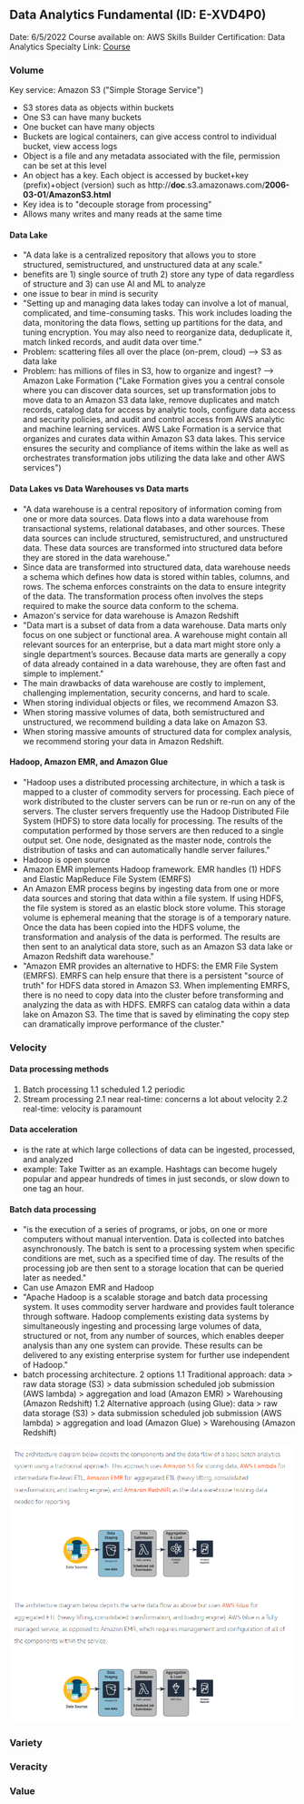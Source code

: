 
## Data Analytics Fundamental (ID: E-XVD4P0)
Date: 6/5/2022
Course available on: AWS Skills Builder
Certification: Data Analytics Specialty
Link: [Course](https://explore.skillbuilder.aws/learn/course/44/Data%2520Analytics%2520Fundamentals)

### Volume

Key service: Amazon S3 ("Simple Storage Service")

- S3 stores data as objects within buckets
- One S3 can have many buckets
- One bucket can have many objects
- Buckets are logical containers, can give access control to individual bucket, view access logs
- Object is a file and any metadata associated with the file, permission can be set at this level
- An object has a key. Each object is accessed by bucket+key (prefix)+object (version) such as http://**doc**.s3.amazonaws.com/**2006-03-01**/**AmazonS3.html**
- Key idea is to "decouple storage from processing"
- Allows many writes and many reads at the same time

#### Data Lake
- "A data lake is a centralized repository that allows you to store structured, semistructured, and unstructured data at any scale."
- benefits are 1) single source of truth 2) store any type of data regardless of structure and 3) can use AI and ML to analyze
- one issue to bear in mind is security
- "Setting up and managing data lakes today can involve a lot of manual, complicated, and time-consuming tasks. This work includes loading the data, monitoring the data flows, setting up partitions for the data, and tuning encryption. You may also need to reorganize data, deduplicate it, match linked records, and audit data over time."
- Problem: scattering files all over the place (on-prem, cloud) --> S3 as data lake
- Problem: has millions of files in S3, how to organize and ingest? --> Amazon Lake Formation ("Lake Formation gives you a central console where you can discover data sources, set up transformation jobs to move data to an Amazon S3 data lake, remove duplicates and match records, catalog data for access by analytic tools, configure data access and security policies, and audit and control access from AWS analytic and machine learning services. AWS Lake Formation is a service that organizes and curates data within Amazon S3 data lakes. This service ensures the security and compliance of items within the lake as well as orchestrates transformation jobs utilizing the data lake and other AWS services")

#### Data Lakes vs Data Warehouses vs Data marts
- "A data warehouse is a central repository of information coming from one or more data sources. Data flows into a data warehouse from transactional systems, relational databases, and other sources. These data sources can include structured, semistructured, and unstructured data. These data sources are transformed into structured data before they are stored in the data warehouse."
- Since data are transformed into structured data, data warehouse needs a schema which defines how data is stored within tables, columns, and rows. The schema enforces constraints on the data to ensure integrity of the data. The transformation process often involves the steps required to make the source data conform to the schema.
- Amazon's service for data warehouse is Amazon Redshift
- "Data mart is a subset of data from a data warehouse. Data marts only focus on one subject or functional area. A warehouse might contain all relevant sources for an enterprise, but a data mart might store only a single department’s sources. Because data marts are generally a copy of data already contained in a data warehouse, they are often fast and simple to implement."
- The main drawbacks of data warehouse are costly to implement, challenging implementation, security concerns, and hard to scale.
- When storing individual objects or files, we recommend Amazon S3.
- When storing massive volumes of data, both semistructured and unstructured, we recommend building a data lake on Amazon S3.
- When storing massive amounts of structured data for complex analysis, we recommend storing your data in Amazon Redshift.

#### Hadoop, Amazon EMR, and Amazon Glue
- "Hadoop uses a distributed processing architecture, in which a task is mapped to a cluster of commodity servers for processing. Each piece of work distributed to the cluster servers can be run or re-run on any of the servers. The cluster servers frequently use the Hadoop Distributed File System (HDFS) to store data locally for processing. The results of the computation performed by those servers are then reduced to a single output set. One node, designated as the master node, controls the distribution of tasks and can automatically handle server failures."
- Hadoop is open source
- Amazon EMR implements Hadoop framework. EMR handles (1) HDFS and Elastic MapReduce File System (EMRFS)
- An Amazon EMR process begins by ingesting data from one or more data sources and storing that data within a file system. If using HDFS, the file system is stored as an elastic block store volume. This storage volume is ephemeral meaning that the storage is of a temporary nature. Once the data has been copied into the HDFS volume, the transformation and analysis of the data is performed. The results are then sent to an analytical data store, such as an Amazon S3 data lake or Amazon Redshift data warehouse."
- "Amazon EMR provides an alternative to HDFS: the EMR File System (EMRFS). EMRFS can help ensure that there is a persistent "source of truth" for HDFS data stored in Amazon S3. When implementing EMRFS, there is no need to copy data into the cluster before transforming and analyzing the data as with HDFS. EMRFS can catalog data within a data lake on Amazon S3. The time that is saved by eliminating the copy step can dramatically improve performance of the cluster."

### Velocity

#### Data processing methods
1. Batch processing
    1.1 scheduled
    1.2 periodic
2. Stream processing
    2.1 near real-time: concerns a lot about velocity
    2.2 real-time: velocity is paramount

#### Data acceleration
- is the rate at which large collections of data can be ingested, processed, and analyzed
- example: Take Twitter as an example. Hashtags can become hugely popular and appear hundreds of times in just seconds, or slow down to one tag an hour.

#### Batch data processing
- "is the execution of a series of programs, or jobs, on one or more computers without manual intervention. Data is collected into batches asynchronously. The batch is sent to a processing system when specific conditions are met, such as a specified time of day. The results of the processing job are then sent to a storage location that can be queried later as needed."
- Can use Amazon EMR and Hadoop
- "Apache Hadoop is a scalable storage and batch data processing system. It uses commodity server hardware and provides fault tolerance through software. Hadoop complements existing data systems by simultaneously ingesting and processing large volumes of data, structured or not, from any number of sources, which enables deeper analysis than any one system can provide. These results can be delivered to any existing enterprise system for further use independent of Hadoop."
- batch processing architecture. 2 options
    1.1 Traditional approach: data > raw data storage (S3) > data submission scheduled job submission (AWS lambda) > aggregation and load (Amazon EMR) > Warehousing (Amazon Redshift)
    1.2 Alternative approach (using Glue): data > raw data storage (S3) > data submission scheduled job submission (AWS lambda) > aggregation and load (Amazon Glue) > Warehousing (Amazon Redshift)

![batch processing](./screenshots/batch_processing.png)

### Variety

### Veracity

### Value
